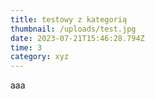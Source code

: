 ```yaml
---
title: testowy z kategorią
thumbnail: /uploads/test.jpg
date: 2023-07-21T15:46:28.794Z
time: 3
category: xyz
---
```

a﻿aa